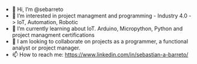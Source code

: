 - 👋 Hi, I’m @sebarreto
- 👀 I’m interested in project managment and programming - Industry 4.0 -> IoT, Automation, Robotic
- 🌱 I’m currently learning about IoT. Arduino, Micropython, Python and project managment certifications
- 💞️ I am looking to collaborate on projects as a programmer, a functional analyst or project manager.
- 📫 How to reach me: https://www.linkedin.com/in/sebastian-a-barreto/

<!---
sebarreto/sebarreto is a ✨ special ✨ repository because its `README.md` (this file) appears on your GitHub profile.
You can click the Preview link to take a look at your changes.
--->

